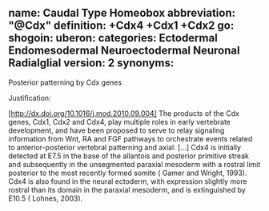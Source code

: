 name: Caudal Type Homeobox
abbreviation: "@Cdx"
definition: +Cdx4 +Cdx1 +Cdx2
go:
shogoin: 
uberon: 
categories: Ectodermal Endomesodermal Neuroectodermal Neuronal Radialglial
version: 2
synonyms:
---

Posterior patterning by Cdx genes 

Justification:

[http://dx.doi.org/10.1016/j.mod.2010.09.004] The products of the Cdx genes, Cdx1, Cdx2 and Cdx4, play multiple roles in early vertebrate development, and have been proposed to serve to relay signaling information from Wnt, RA and FGF pathways to orchestrate events related to anterior-posterior vertebral patterning and axial. [...] Cdx4 is initially detected at E7.5 in the base of the allantois and posterior primitive streak and subsequently in the unsegmented paraxial mesoderm with a rostral limit posterior to the most recently formed somite ( Gamer and Wright, 1993). Cdx4 is also found in the neural ectoderm, with expression slightly more rostral than its domain in the paraxial mesoderm, and is extinguished by E10.5 ( Lohnes, 2003).